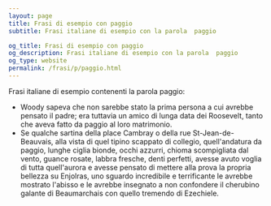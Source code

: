 ```yaml
---
layout: page
title: Frasi di esempio con paggio 
subtitle: Frasi italiane di esempio con la parola  paggio

og_title: Frasi di esempio con paggio 
og_description: Frasi italiane di esempio con la parola  paggio
og_type: website
permalink: /frasi/p/paggio.html
---
```


Frasi italiane di esempio contenenti la parola paggio:


- Woody sapeva che non sarebbe stato la prima persona a cui avrebbe pensato il padre; era tuttavia un amico di lunga data dei Roosevelt, tanto che aveva fatto da paggio al loro matrimonio.
- Se qualche sartina della place Cambray o della rue St-Jean-de-Beauvais, alla vista di quel tipino scappato di collegio, quell'andatura da paggio, lunghe ciglia bionde, occhi azzurri, chioma scompigliata dal vento, guance rosate, labbra fresche, denti perfetti, avesse avuto voglia di tutta quell'aurora e avesse pensato di mettere alla prova la propria bellezza su Enjolras, uno sguardo incredibile e terrificante le avrebbe mostrato l'abisso e le avrebbe insegnato a non confondere il cherubino galante di Beaumarchais con quello tremendo di Ezechiele.
